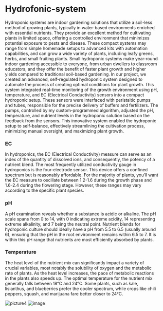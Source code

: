 # Hydrofonic-system 
Hydroponic systems are indoor gardening solutions that utilize a soil-less method of growing plants, typically in water-based environments enriched with essential nutrients. They provide an excellent method for cultivating plants in limited space, offering a controlled environment that minimizes potential exposure to pests and disease. These compact systems may range from simple homemade setups to advanced kits with automation capabilities, and can grow a wide variety of plants, including leafy greens, herbs, and small fruiting plants. Small hydroponic systems make year-round indoor gardening accessible to everyone, from urban dwellers to classroom educators, and they offer the benefit of faster plant growth and higher yields compared to traditional soil-based gardening.
In our project, we created an advanced, self-regulated hydroponic system designed to automate the process of creating optimal conditions for plant growth. This system integrated real-time monitoring of the growth environment using pH, temperature, and EC (Electrical Conductivity) sensors into a compact hydroponic setup. These sensors were interfaced with peristaltic pumps and tubes, responsible for the precise delivery of buffers and fertilizers. The pumps, controlled by my custom-programmed algorithm, adjusted the pH, temperature, and nutrient levels in the hydroponic solution based on the feedback from the sensors. This innovative system enabled the hydroponic setup to self-balance, effectively streamlining the cultivation process, minimizing manual oversight, and maximizing plant growth.
### EC
In hydroponics, the EC (Electrical Conductivity) measure can serve as an index of the quantity of dissolved ions, and consequently, the potency of a nutrient blend. The most frequently utilized conductivity gauge in hydroponics is the four-electrode sensor. This device offers a confined spectrum but is reasonably affordable. For the majority of plants, you'll want the EC measure to oscillate between 1.2-1.6 during the growth phase and 1.6-2.4 during the flowering stage. However, these ranges may vary according to the specific plant species.
### pH
A pH examination reveals whether a substance is acidic or alkaline. The pH scale spans from 0 to 14, with 0 indicating extreme acidity, 14 representing extreme alkalinity, and 7 being the neutral point. Nutrient blends for hydroponic culture should ideally have a pH from 5.5 to 6.5 (usually around 6), ensuring that the pH in the root environment remains within 6.5 to 7. It is within this pH range that nutrients are most efficiently absorbed by plants.
### Temperature
The heat level of the nutrient mix can significantly impact a variety of crucial variables, most notably the solubility of oxygen and the metabolic rate of plants. As the heat level increases, the pace of metabolic reactions in the plants also speeds up. The optimal temperature for the nutrient mix generally falls between 18°C and 24°C. Some plants, such as kale, lisianthus, and blueberries prefer the cooler spectrum, while crops like chili peppers, squash, and marijuana fare better closer to 24°C.



![picture4](https://github.com/dash1010/Hydrofonic-system/assets/137070081/d03ac8e3-40cc-438a-b107-0558e54bd535)
![image](https://github.com/dash1010/Hydrofonic-system/assets/137070081/109c8770-1f8b-48ef-b648-b47979a68303)


